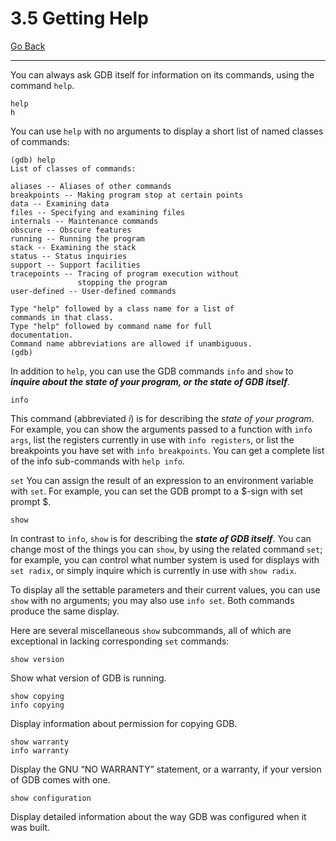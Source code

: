 # 3.5 Getting Help

[Go Back](./README.md)

----

You can always ask GDB itself for information on its commands, using the command ``help``.

```
help
h
```
You can use ``help`` with no arguments to display a short list of named classes of commands:
```
(gdb) help
List of classes of commands:

aliases -- Aliases of other commands
breakpoints -- Making program stop at certain points
data -- Examining data
files -- Specifying and examining files
internals -- Maintenance commands
obscure -- Obscure features
running -- Running the program
stack -- Examining the stack
status -- Status inquiries
support -- Support facilities
tracepoints -- Tracing of program execution without
               stopping the program
user-defined -- User-defined commands

Type "help" followed by a class name for a list of
commands in that class.
Type "help" followed by command name for full
documentation.
Command name abbreviations are allowed if unambiguous.
(gdb)
```

In addition to ``help``, you can use the GDB commands ``info`` and ``show`` to **_inquire about the state of your program, or the state of GDB itself_**.

```
info
```
This command (abbreviated _i_) is for describing the _state of your program_. For example, you can show the arguments passed to a function with ``info args``, list the registers currently in use with ``info registers``, or list the breakpoints you have set with ``info breakpoints``. You can get a complete list of the info sub-commands with ``help info``.

``
set
``
You can assign the result of an expression to an environment variable with ``set``. For example, you can set the GDB prompt to a $-sign with set prompt $.

```
show
```
In contrast to ``info``, ``show`` is for describing the _**state of GDB itself**_. You can change most of the things you can ``show``, by using the related command ``set``; for example, you can control what number system is used for displays with ``set radix``, or simply inquire which is currently in use with ``show radix``.

To display all the settable parameters and their current values, you can use ``show`` with no arguments; you may also use ``info set``. Both commands produce the same display.

Here are several miscellaneous ``show`` subcommands, all of which are exceptional in lacking corresponding ``set`` commands:

```
show version
```
Show what version of GDB is running.

```
show copying
info copying
```
Display information about permission for copying GDB.

```
show warranty
info warranty
```
Display the GNU “NO WARRANTY” statement, or a warranty, if your version of GDB comes with one.

```
show configuration
```
Display detailed information about the way GDB was configured when it was built.
